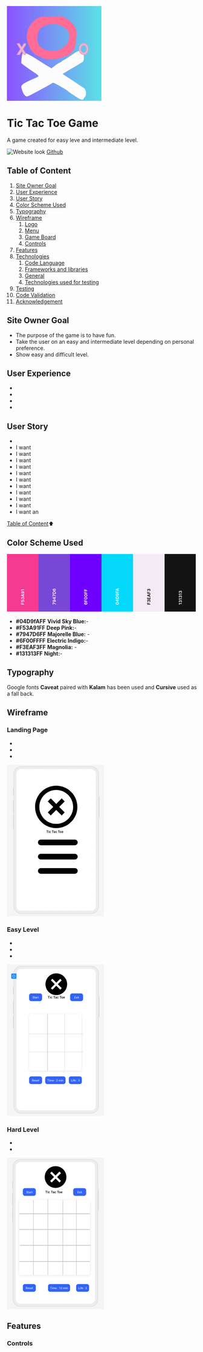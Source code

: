 ![XO Game](assets/images/logo-6kb-250x250.png) 

# Tic Tac Toe Game

A game created for easy leve and intermediate level.

![Website look]()
[Github](https:)


## Table of Content
1. [Site Owner Goal](#site-owner-goal)
2. [User Experience](#user-experience)  
3. [User Story](#user-story)
4. [Color Scheme Used](#color-scheme-used)
5. [Typography](#typography)
6. [Wireframe](#wireframe)
    1. [Logo](#logo)
    2. [Menu](#menu)
    3. [Game Board](#game-board)
    4. [Controls](#controls)
6. [Features](#features)
7. [Technologies](#technologies)
    1. [Code Language](#technologies)
    2. [Frameworks and libraries](#technologies)
    3. [General](#technologies)
    4. [Technologies used for testing](#technologies-used-for-testing)
8. [Testing](#testing)
13. [Code Validation](#code-validation)
14. [Acknowledgement](#acknowledgement)



## Site Owner Goal 

* The purpose of the game is to have fun. 
* Take the user on an easy and intermediate level depending on personal preference. 
* Show easy and difficult level.


## User Experience  

* 
*  
* 
* 


## User Story 
* 
* I want 
* I want 
* I want 
* I want 
* I want 
* I want 
* I want 
* I want 
* I want 
* I want 
* I want an 
 
[Table of Content](#table-of-content):arrow_up:  


## Color Scheme Used 


![Color Palette](assets/images/colorpalette-3kb-500x152.png) 

* __#04D9fAFF__ __Vivid Sky Blue:__-
* __#F53A91FF__ __Deep Pink:__-
* __#7947D6FF__ __Majorelle Blue:__ - 
* __#6F00FFFF__ __Electric Indigo:__- 
* __#F3EAF3FF__ __Magnolia:__ - 
* __#131313FF__ __Night:__- 


## Typography
Google fonts **Caveat** paired with **Kalam** has been used and **Cursive**  used as a fall back. 


## Wireframe 

### Landing Page
* 
* 
* 
![](assets/images/wireframe/landingpage-3kb-257x400.png) 

### Easy Level
* 
*  
* 
![](assets/images/wireframe/easylevel-4kb-257x400.png) 

### Hard Level
* 
* 
![](assets/images/wireframe/hardlevel-4kb-257x400.png) 



## Features 

### Controls







